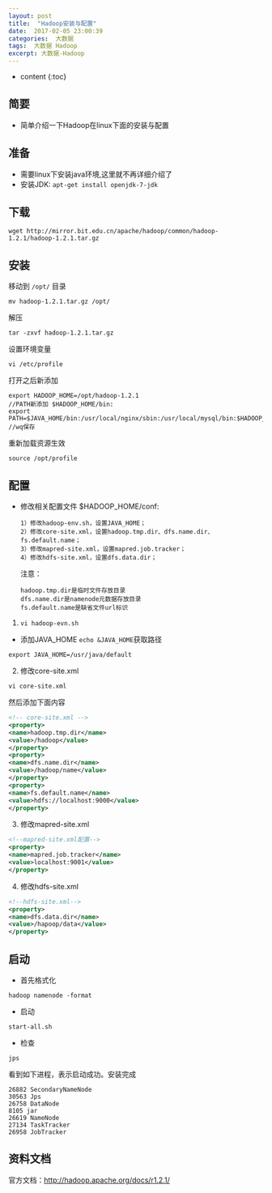 ```yaml
---
layout: post
title:  "Hadoop安装与配置"
date:  2017-02-05 23:00:39
categories:  大数据  
tags:  大数据 Hadoop
excerpt: 大数据-Hadoop
---
```


* content
{:toc}

##  简要

*   简单介绍一下Hadoop在linux下面的安装与配置

##  准备

*   需要linux下安装java环境,这里就不再详细介绍了
*   安装JDK:  ```apt-get install openjdk-7-jdk```

##  下载


```shell
wget http://mirror.bit.edu.cn/apache/hadoop/common/hadoop-1.2.1/hadoop-1.2.1.tar.gz
```

##  安装

移动到 ```/opt/``` 目录

```
mv hadoop-1.2.1.tar.gz /opt/
```

解压

```
tar -zxvf hadoop-1.2.1.tar.gz
```

设置环境变量

```
vi /etc/profile
```

打开之后新添加

```
export HADOOP_HOME=/opt/hadoop-1.2.1
//PATH新添加 $HADOOP_HOME/bin:
export PATH=$JAVA_HOME/bin:/usr/local/nginx/sbin:/usr/local/mysql/bin:$HADOOP_HOME/bin:$PATH
//wq保存
```

重新加载资源生效

```
source /opt/profile
```

##  配置

*   修改相关配置文件    $HADOOP_HOME/conf:

        1）修改hadoop-env.sh，设置JAVA_HOME；
        2）修改core-site.xml，设置hadoop.tmp.dir、dfs.name.dir、fs.default.name；
        3）修改mapred-site.xml，设置mapred.job.tracker；
        4）修改hdfs-site.xml，设置dfs.data.dir；
    注意：
    
        hadoop.tmp.dir是临时文件存放目录
        dfs.name.dir是namenode元数据存放目录
        fs.default.name是缺省文件url标识

1. ```vi hadoop-evn.sh```

*   添加JAVA_HOME ```echo &JAVA_HOME```获取路径

```  
export JAVA_HOME=/usr/java/default 
```
    
2.  修改core-site.xml

```
vi core-site.xml
```

然后添加下面内容

```xml
<!-- core-site.xml -->
<property>
<name>hadoop.tmp.dir</name>
<value>/hadoop</value>
</property>
<property>
<name>dfs.name.dir</name>
<value>/hadoop/name</value>
</property>
<property>
<name>fs.default.name</name>
<value>hdfs://localhost:9000</value>
</property>
```

3.  修改mapred-site.xml

```xml
<!--mapred-site.xml配置-->
<property>
<name>mapred.job.tracker</name>
<value>localhost:9001</value>
</property>
```

4.  修改hdfs-site.xml

```xml
<!--hdfs-site.xml-->
<property>
<name>dfs.data.dir</name>
<value>/hapoop/data</value>
</property>

```

##  启动

*   首先格式化

``` 
hadoop namenode -format
```

*   启动

```
start-all.sh
```

*   检查

```
jps
```

看到如下进程，表示启动成功。安装完成

```
26882 SecondaryNameNode
30563 Jps
26758 DataNode
8105 jar
26619 NameNode
27134 TaskTracker
26958 JobTracker
```

##  资料文档

官方文档：http://hadoop.apache.org/docs/r1.2.1/
